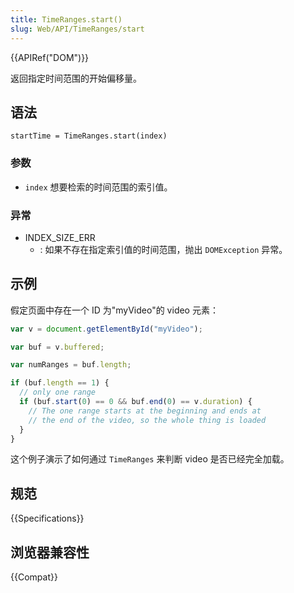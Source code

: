 ```yaml
---
title: TimeRanges.start()
slug: Web/API/TimeRanges/start
---
```


{{APIRef("DOM")}}

返回指定时间范围的开始偏移量。

## 语法

```plain
startTime = TimeRanges.start(index)
```

### 参数

- `index` 想要检索的时间范围的索引值。

### 异常

- INDEX_SIZE_ERR
  - : 如果不存在指定索引值的时间范围，抛出 `DOMException` 异常。

## 示例

假定页面中存在一个 ID 为"myVideo"的 video 元素：

```js
var v = document.getElementById("myVideo");

var buf = v.buffered;

var numRanges = buf.length;

if (buf.length == 1) {
  // only one range
  if (buf.start(0) == 0 && buf.end(0) == v.duration) {
    // The one range starts at the beginning and ends at
    // the end of the video, so the whole thing is loaded
  }
}
```

这个例子演示了如何通过 `TimeRanges` 来判断 video 是否已经完全加载。

## 规范

{{Specifications}}

## 浏览器兼容性

{{Compat}}

